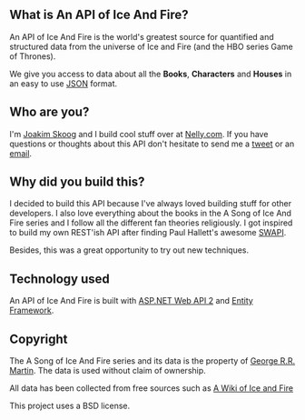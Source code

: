 ## What is An API of Ice And Fire?


An API of Ice And Fire is the world's greatest source for quantified and structured data from the universe of Ice and Fire (and the HBO series Game of Thrones).

We give you access to data about all the **Books**, **Characters** and **Houses** in an easy to use [JSON](http://json.org/) format.

## Who are you?


I'm [Joakim Skoog](https://github.com/joakimskoog) and I build cool stuff over at [Nelly.com](https://nelly.com). If you have questions or thoughts about this API don't hesitate to send me a [tweet](https://twitter.com/j_skoog) or an [email](mailto:info@anapioficeandfire.com).

## Why did you build this?


I decided to build this API because I've always loved building stuff for other developers. I also love everything about the books in the A Song of Ice And Fire series and I follow all the different fan theories religiously.
I got inspired to build my own REST'ish API after finding Paul Hallett's awesome [SWAPI](http://swapi.co). 

Besides, this was a great opportunity to try out new techniques.

## Technology used


An API of Ice And Fire is built with [ASP.NET Web API 2](https://msdn.microsoft.com/en-us/library/dn448365(v=vs.118).aspx) and [Entity Framework](https://msdn.microsoft.com/en-us/data/ef.aspx).

## Copyright


The A Song of Ice And Fire series and its data is the property of [George R.R. Martin](http://www.georgerrmartin.com/). The data is used without claim of ownership.

All data has been collected from free sources such as [A Wiki of Ice and Fire](http://awoiaf.westeros.orgs)

This project uses a BSD license.

